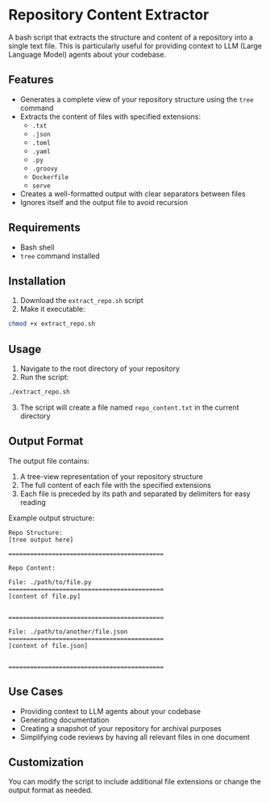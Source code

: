 # Repository Content Extractor

A bash script that extracts the structure and content of a repository into a single text file. This is particularly useful for providing context to LLM (Large Language Model) agents about your codebase.

## Features

- Generates a complete view of your repository structure using the `tree` command
- Extracts the content of files with specified extensions:
  - `.txt`
  - `.json`
  - `.toml`
  - `.yaml`
  - `.py`
  - `.groovy`
  - `Dockerfile`
  - `serve`
- Creates a well-formatted output with clear separators between files
- Ignores itself and the output file to avoid recursion

## Requirements

- Bash shell
- `tree` command installed

## Installation

1. Download the `extract_repo.sh` script
2. Make it executable:

```bash
chmod +x extract_repo.sh
```

## Usage

1. Navigate to the root directory of your repository
2. Run the script:

```bash
./extract_repo.sh
```

3. The script will create a file named `repo_content.txt` in the current directory

## Output Format

The output file contains:

1. A tree-view representation of your repository structure
2. The full content of each file with the specified extensions
3. Each file is preceded by its path and separated by delimiters for easy reading

Example output structure:

```
Repo Structure:
[tree output here]

===========================================

Repo Content:

File: ./path/to/file.py
===========================================
[content of file.py]


===========================================

File: ./path/to/another/file.json
===========================================
[content of file.json]


===========================================
```

## Use Cases

- Providing context to LLM agents about your codebase
- Generating documentation
- Creating a snapshot of your repository for archival purposes
- Simplifying code reviews by having all relevant files in one document

## Customization

You can modify the script to include additional file extensions or change the output format as needed.
